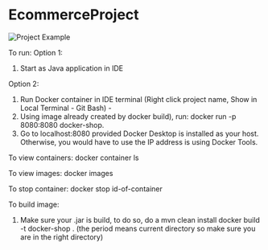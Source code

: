 # EcommerceProject
![Project Example](https://store.storeimages.cdn-apple.com/4982/as-images.apple.com/is/mbp16touch-space-select-201911?wid=904&hei=843&fmt=jpeg&qlt=95&.v=1572825197207)

To run:
Option 1: 
1) Start as Java application in IDE

Option 2:
1) Run Docker container in IDE terminal (Right click project name, Show in Local Terminal - Git Bash) - 
2) Using image already created by docker build), run: docker run -p 8080:8080 docker-shop.
3) Go to localhost:8080 provided Docker Desktop is installed as your host. Otherwise, you would have to use the IP address is using Docker Tools. 

To view containers:
docker container ls

To view images:
docker images

To stop container:
docker stop id-of-container

To build image:
1) Make sure your .jar is build, to do so, do a mvn clean install
docker build -t docker-shop . (the period means current directory so make sure you are in the right directory)

